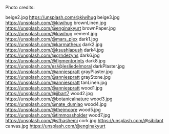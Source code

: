 Photo credits:

beige2.jpg https://unsplash.com/@kiwihug
beige3.jpg https://unsplash.com/@kiwihug
brownLinen.jpg https://unsplash.com/@enginakyurt
brownPaper.jpg https://unsplash.com/@kiwihug
cement.jpg https://unsplash.com/@mars_plex
dark1.jpg https://unsplash.com/@karmatheux
dark2.jpg https://unsplash.com/@ksushlapush
dark4.jpg https://unsplash.com/@grndezyns
dark6.jpg https://unsplash.com/@figmentprints
dark8.jpg https://unsplash.com/es/@lesliedelmoral
darkPlaster.jpg https://unsplash.com/@anniespratt
grayPlaster.jpg https://unsplash.com/@anniespratt
grayStone.jpg https://unsplash.com/@anniespratt
tanLinen.jpg https://unsplash.com/@anniespratt
wood1.jpg https://unsplash.com/@jjbart7
wood2.jpg https://unsplash.com/@botanicalnature
wood3.jpg https://unsplash.com/@nate_dumlao
wood4.jpg https://unsplash.com/@thejmoore
wood5.jpg https://unsplash.com/@timmossholder
wood7.jpg https://unsplash.com/@sfhashemi
cork.jpg https://unsplash.com/@sibilant
canvas.jpg https://unsplash.com/@enginakyurt
